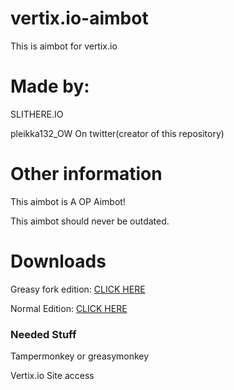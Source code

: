 # vertix.io-aimbot
This is aimbot for vertix.io


# Made by:
SLITHERE.IO

pleikka132_OW On twitter(creator of this repository)

# Other information

This aimbot is A OP Aimbot!

This aimbot should never be outdated.

# Downloads

Greasy fork edition: [CLICK HERE](https://greasyfork.org/scripts/30109-slithere-com-vertix-io-aimbot-with-c-key/code/SLITHERECOM%20Vertixio%20Aimbot%20with%20C%20KEY.user.js)

Normal Edition: [CLICK HERE](https://github.com/oofdaooffin/vertix.io-aimbot/raw/master/aimbot.user.js)

### Needed Stuff

Tampermonkey or greasymonkey

Vertix.io Site access
